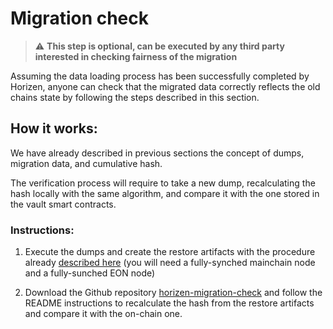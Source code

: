 # Migration check

> :warning: **This step is optional, can be executed by any third party interested in checking fairness of the migration** 

Assuming the data loading process has been successfully completed by Horizen, anyone can check that the migrated data correctly reflects the old chains state by following the steps described in this section.

## How it works:

We have already described in previous sections the concept of dumps, migration data, and cumulative hash.

The verification process will require to take a new dump, recalculating the hash locally with the same algorithm, and compare it with the one stored in the vault smart contracts. <br/>


### Instructions: 

1. Execute the dumps and create the restore artifacts with the procedure already [described here](./04-dump-execution.md) (you will need a fully-synched mainchain node and a fully-sunched EON node)

2. Download the Github repository [horizen-migration-check](https://github.com/HorizenOfficial/horizen-migration-check) and follow the README instructions to recalculate the hash from the restore artifacts and compare it with the on-chain one.
